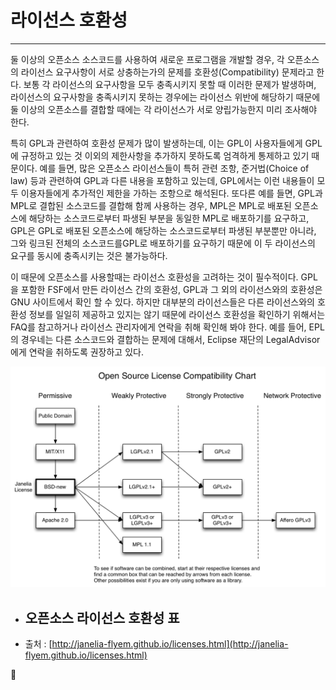 # 라이선스 호환성

---

둘 이상의 오픈소스 소스코드를 사용하여 새로운 프로그램을 개발할 경우, 각 오픈소스의 라이선스 요구사항이 서로 상충하는가의 문제를 호환성\(Compatibility\) 문제라고 한다. 보통 각 라이선스의 요구사항을 모두 충족시키지 못할 때 이러한 문제가 발생하며, 라이선스의 요구사항을 충족시키지 못하는 경우에는 라이선스 위반에 해당하기 때문에 둘 이상의 오픈소스를 결합할 때에는 각 라이선스가 서로 양립가능한지 미리 조사해야 한다.

특히 GPL과 관련하여 호환성 문제가 많이 발생하는데, 이는 GPL이 사용자들에게 GPL에 규정하고 있는 것 이외의 제한사항을 추가하지 못하도록 엄격하게 통제하고 있기 때문이다. 예를 들면, 많은 오픈소스 라이선스들이 특허 관련 조항, 준거법\(Choice of law\) 등과 관련하여 GPL과 다른 내용을 포함하고 있는데, GPL에서는 이런 내용들이 모두 이용자들에게 추가적인 제한을 가하는 조항으로 해석된다. 또다른 예를 들면, GPL과 MPL로 결합된 소스코드를 결합해 함께 사용하는 경우, MPL은 MPL로 배포된 오픈소스에 해당하는 소스코드로부터 파생된 부분을 동일한 MPL로 배포하기를 요구하고, GPL은 GPL로 배포된 오픈소스에 해당하는 소스코드로부터 파생된 부분뿐만 아니라, 그와 링크된 전체의 소스코드를GPL로 배포하기를 요구하기 때문에 이 두 라이선스의 요구를 동시에 충족시키는 것은 불가능하다.

이 때문에 오픈소스를 사용할때는 라이선스 호환성을 고려하는 것이 필수적이다. GPL을 포함한 FSF에서 만든 라이선스 간의 호환성, GPL과 그 외의 라이선스와의 호환성은 GNU 사이트에서 확인 할 수 있다. 하지만 대부분의 라이선스들은 다른 라이선스와의 호환성 정보를 일일히 제공하고 있지는 않기 때문에 라이선스 호환성을 확인하기 위해서는 FAQ를 참고하거나 라이선스 관리자에게 연락을 취해 확인해 봐야 한다. 예를 들어, EPL의 경우네는 다른 소스코드와 결합하는 문제에 대해서, Eclipse 재단의 LegalAdvisor에게 연락을 취하도록 권장하고 있다.

![](/assets/open_licenses_compatibility.png)     

* 오픈소스 라이선스 호환성 표
  ---

* 출처 : [http://janelia-flyem.github.io/licenses.html](http://janelia-flyem.github.io/licenses.html)



